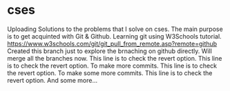 # cses
Uploading Solutions to the problems that I solve on cses.
The main purpose is to get acquinted with Git & Github.
Learning git using W3Schools tutorial. https://www.w3schools.com/git/git_pull_from_remote.asp?remote=github
Created this branch just to explore the brnaching on github directly.
Will merge all the branches now.
This line is to check the revert option.
This line is to check the revert option. To make more commits.
This line is to check the revert option. To make some more commits.
This line is to check the revert option. And some more...